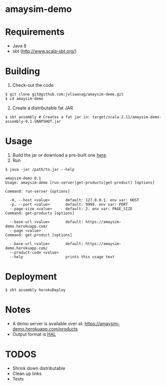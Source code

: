 # amaysim-demo

# Requirements

* Java 8
* sbt (http://www.scala-sbt.org/)

# Building

1. Check-out the code

  ```
  $ git clone git@github.com:jvliwanag/amaysim-demo.git
  $ cd amaysim-demo
  ```

2. Create a distributable fat JAR

  ```
  $ sbt assembly # Creates a fat jar in: target/scala-2.11/amaysim-demo-assembly-0.1-SNAPSHOT.jar
  ```

# Usage

1. Build the jar or download a pre-built one [here](http://bit.ly/amaysim-demo).
2. Run

```
$ java -jar /path/to.jar --help

amaysim-demo 0.1
Usage: amaysim-demo [run-server|get-products|get-product] [options]

Command: run-server [options]

  -H, --host <value>       default: 127.0.0.1. env var: HOST
  -p, --port <value>       default: 9999. env var: PORT
  --page-size <value>      default: 2. env var: PAGE_SIZE
Command: get-products [options]

  --base-url <value>       default: https://amaysim-demo.herokuapp.com/
  --page <value>
Command: get-product [options]

  --base-url <value>       default: https://amaysim-demo.herokuapp.com/
  --product-code <value>
  --help                   prints this usage text
```

# Deployment

```
$ sbt assembly herokuDeploy
```

# Notes

* A demo server is available over at: https://amaysim-demo.herokuapp.com/products
* Output format is [HAL](http://stateless.co/hal_specification.html)

# TODOS

* Shrink down distributable
* Clean up links
* Tests
